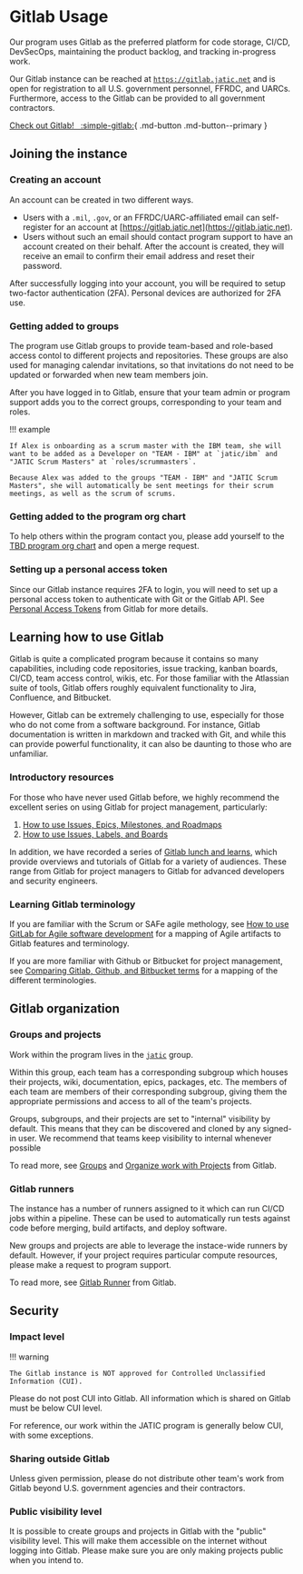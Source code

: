 # Gitlab Usage

Our program uses Gitlab as the preferred platform for code storage, CI/CD, DevSecOps, maintaining the product backlog, and tracking in-progress work. 

Our Gitlab instance can be reached at [`https://gitlab.jatic.net`](https://gitlab.jatic.net) and is open for registration to all U.S. government personnel, FFRDC, and UARCs. Furthermore, access to the Gitlab can be provided to all government contractors. 

[Check out Gitlab! &nbsp; :simple-gitlab:](https://gitlab.jatic.net){ .md-button .md-button--primary }

## Joining the instance

### Creating an account

An account can be created in two different ways.

- Users with a `.mil`, `.gov`, or an FFRDC/UARC-affiliated email can self-register for an account at [https://gitlab.jatic.net](https://gitlab.jatic.net).
- Users without such an email should contact program support to have an account created on their behalf. After the account is created, they will receive an email to confirm their email address and reset their password. 

After successfully logging into your account, you will be required to setup two-factor authentication (2FA). Personal devices are authorized for 2FA use.

### Getting added to groups

The program use Gitlab groups to provide team-based and role-based access contol to different projects and repositories. These groups are also used for managing calendar invitations, so that invitations do not need to be updated or forwarded when new team members join. 

After you have logged in to Gitlab, ensure that your team admin or program support adds you to the correct groups, corresponding to your team and roles. 

!!! example

    If Alex is onboarding as a scrum master with the IBM team, she will want to be added as a Developer on "TEAM - IBM" at `jatic/ibm` and "JATIC Scrum Masters" at `roles/scrummasters`.

    Because Alex was added to the groups "TEAM - IBM" and "JATIC Scrum Masters", she will automatically be sent meetings for their scrum meetings, as well as the scrum of scrums. 

### Getting added to the program org chart

To help others within the program contact you, please add yourself to the [TBD program org chart](../org-chart/) and open a merge request. 

### Setting up a personal access token

Since our Gitlab instance requires 2FA to login, you will need to set up a personal access token to authenticate with Git or the Gitlab API. See [Personal Access Tokens](https://docs.gitlab.com/ee/user/profile/personal_access_tokens.html) from Gitlab for more details.

## Learning how to use Gitlab

Gitlab is quite a complicated program because it contains so many capabilities, including code repositories, issue tracking, kanban boards, CI/CD, team access control, wikis, etc. For those familiar with the Atlassian suite of tools, Gitlab offers roughly equivalent functionality to Jira, Confluence, and Bitbucket. 

However, Gitlab can be extremely challenging to use, especially for those who do not come from a software background. For instance, Gitlab documentation is written in markdown and tracked with Git, and while this can provide powerful functionality, it can also be daunting to those who are unfamiliar. 

### Introductory resources

For those who have never used Gitlab before, we highly recommend the excellent series on using Gitlab for project management, particularly:

1. [How to use Issues, Epics, Milestones, and Roadmaps](https://www.youtube.com/watch?v=9W4oxjdAwUs)
1. [How to use Issues, Labels, and Boards](https://www.youtube.com/watch?v=J2u7OqBA_aQ)

In addition, we have recorded a series of [Gitlab lunch and learns](https://gitlab.jatic.net/jatic/docs/presentations/-/tree/master/Gitlab_Lunch_and_Learn), which provide overviews and tutorials of Gitlab for a variety of audiences. These range from Gitlab for project managers to Gitlab for advanced developers and security engineers.

### Learning Gitlab terminology

If you are familiar with the Scrum or SAFe agile methology, see [How to use GitLab for Agile software development](https://about.gitlab.com/blog/2018/03/05/gitlab-for-agile-software-development/) for a mapping of Agile artifacts to Gitlab features and terminology.

If you are more familiar with Github or Bitbucket for project management, see [Comparing Gitlab, Github, and Bitbucket terms](https://about.gitlab.com/blog/2017/09/11/comparing-confusing-terms-in-github-bitbucket-and-gitlab/) for a mapping of the different terminologies. 

## Gitlab organization

### Groups and projects

Work within the program lives in the [`jatic`](https://gitlab.jatic.net/jatic) group. 

Within this group, each team has a corresponding subgroup which houses their projects, wiki, documentation, epics, packages, etc. The members of each team are members of their corresponding subgroup, giving them the appropriate permissions and access to all of the team's projects.

Groups, subgroups, and their projects are set to "internal" visibility by default. This means that they can be discovered and cloned by any signed-in user. We recommend that teams keep visibility to internal whenever possible 

To read more, see [Groups](https://docs.gitlab.com/ee/user/group/) and [Organize work with Projects](https://docs.gitlab.com/ee/user/project/organize_work_with_projects.html) from Gitlab.

### Gitlab runners

The instance has a number of runners assigned to it which can run CI/CD jobs within a pipeline. These can be used to automatically run tests against code before merging, build artifacts, and deploy software. 

New groups and projects are able to leverage the instace-wide runners by default. However, if your project requires particular compute resources, please make a request to program support. 

To read more, see [Gitlab Runner](https://docs.gitlab.com/runner/) from Gitlab.

## Security

### Impact level

!!! warning

    The Gitlab instance is NOT approved for Controlled Unclassified Information (CUI). 
    
Please do not post CUI into Gitlab. All information which is shared on Gitlab must be below CUI level. 

For reference, our work within the JATIC program is generally below CUI, with some exceptions. 

### Sharing outside Gitlab

Unless given permission, please do not distribute other team's work from Gitlab beyond U.S. government agencies and their contractors. 

### Public visibility level

It is possible to create groups and projects in Gitlab with the "public" visibility level. This will make them accessible on the internet without logging into Gitlab. Please make sure you are only making projects public when you intend to. 
